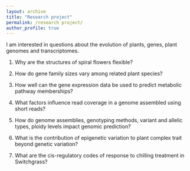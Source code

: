 ```yaml
---
layout: archive
title: "Research project"
permalink: /research project/
author_profile: true
---
```


I am interested in questions about the evolution of plants, genes, plant genomes and transcriptomes. 

1.	Why are the structures of spiral flowers flexible?

2.	How do gene family sizes vary among related plant species?

3.	How well can the gene expression data be used to predict metabolic pathway memberships?

4.	What factors influence read coverage in a genome assembled using short reads?

5.	How do genome assemblies, genotyping methods, variant and allelic types, ploidy levels impact genomic prediction?

6.	What is the contribution of epigenetic variation to plant complex trait beyond genetic variation?

7.	What are the cis-regulatory codes of response to chilling treatment in Switchgrass?
